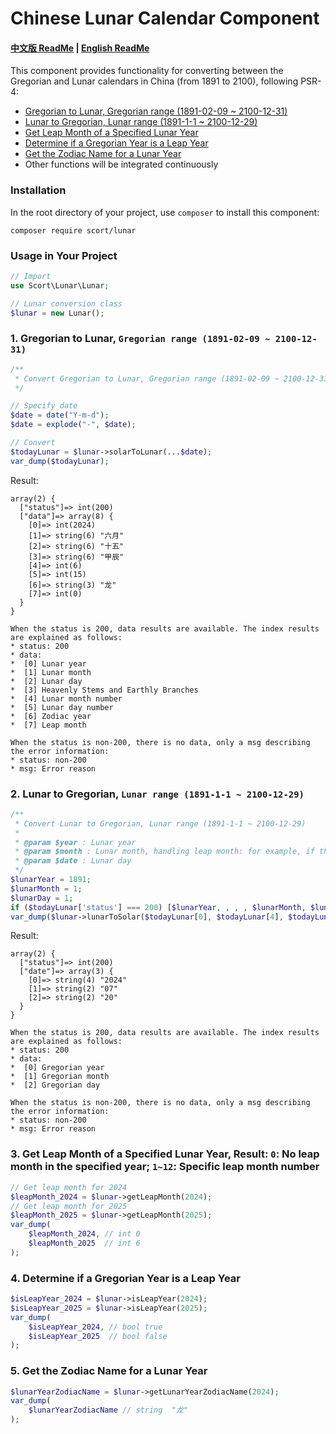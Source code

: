 # Chinese Lunar Calendar Component

#### [中文版 ReadMe](README.md) | [English ReadMe](README.en.md)

This component provides functionality for converting between the Gregorian and Lunar calendars in China (from 1891 to 2100), following PSR-4:

- [Gregorian to Lunar, Gregorian range (1891-02-09 ~ 2100-12-31)](#1-gregorian-to-lunar-gregorian-range-1891-02-09--2100-12-31)
- [Lunar to Gregorian, Lunar range (1891-1-1 ~ 2100-12-29)](#2-lunar-to-gregorian-lunar-range-1891-1-1--2100-12-29)
- [Get Leap Month of a Specified Lunar Year](#3-get-leap-month-of-a-specified-lunar-year-result-0-no-leap-month-in-the-specified-year-1~12-specific-leap-month-number)
- [Determine if a Gregorian Year is a Leap Year](#4-determine-if-a-gregorian-year-is-a-leap-year)
- [Get the Zodiac Name for a Lunar Year](#5-get-the-zodiac-name-for-a-lunar-year)
- Other functions will be integrated continuously

### Installation

In the root directory of your project, use `composer` to install this component:

```composer
composer require scort/lunar
```

### Usage in Your Project

```php
// Import
use Scort\Lunar\Lunar;

// Lunar conversion class
$lunar = new Lunar();
```

### 1. Gregorian to Lunar, `Gregorian range (1891-02-09 ~ 2100-12-31)`

```php
/**
 * Convert Gregorian to Lunar, Gregorian range (1891-02-09 ~ 2100-12-31)
 */

// Specify date
$date = date("Y-m-d");
$date = explode("-", $date);

// Convert
$todayLunar = $lunar->solarToLunar(...$date);
var_dump($todayLunar);
```

Result:

```
array(2) {
  ["status"]=> int(200)
  ["data"]=> array(8) {
    [0]=> int(2024)
    [1]=> string(6) "六月"
    [2]=> string(6) "十五"
    [3]=> string(6) "甲辰"
    [4]=> int(6)
    [5]=> int(15)
    [6]=> string(3) "龙"
    [7]=> int(0)
  }
}

When the status is 200, data results are available. The index results are explained as follows:
* status: 200
* data:
*  [0] Lunar year
*  [1] Lunar month
*  [2] Lunar day
*  [3] Heavenly Stems and Earthly Branches
*  [4] Lunar month number
*  [5] Lunar day number
*  [6] Zodiac year
*  [7] Leap month

When the status is non-200, there is no data, only a msg describing the error information:
* status: non-200
* msg: Error reason
```

### 2. Lunar to Gregorian, `Lunar range (1891-1-1 ~ 2100-12-29)`

```php
/**
 * Convert Lunar to Gregorian, Lunar range (1891-1-1 ~ 2100-12-29)
 *
 * @param $year : Lunar year
 * @param $month : Lunar month, handling leap month: for example, if there is a leap May in that year, the second May is passed as June, equivalent to 13 lunar months
 * @param $date : Lunar day
 */
$lunarYear = 1891;
$lunarMonth = 1;
$lunarDay = 1;
if ($todayLunar['status'] === 200) [$lunarYear, , , , $lunarMonth, $lunarDay] = $todayLunar['data'];
var_dump($lunar->lunarToSolar($todayLunar[0], $todayLunar[4], $todayLunar[5]));
```

Result:

```
array(2) {
  ["status"]=> int(200)
  ["date"]=> array(3) {
    [0]=> string(4) "2024"
    [1]=> string(2) "07"
    [2]=> string(2) "20"
  }
}

When the status is 200, data results are available. The index results are explained as follows:
* status: 200
* data:
*  [0] Gregorian year
*  [1] Gregorian month
*  [2] Gregorian day

When the status is non-200, there is no data, only a msg describing the error information:
* status: non-200
* msg: Error reason
```

### 3. Get Leap Month of a Specified Lunar Year, Result: `0`: No leap month in the specified year; `1~12`: Specific leap month number

```php
// Get leap month for 2024
$leapMonth_2024 = $lunar->getLeapMonth(2024);
// Get leap month for 2025
$leapMonth_2025 = $lunar->getLeapMonth(2025);
var_dump(
    $leapMonth_2024, // int 0
    $leapMonth_2025  // int 6
);
```

### 4. Determine if a Gregorian Year is a Leap Year

```php
$isLeapYear_2024 = $lunar->isLeapYear(2024);
$isLeapYear_2025 = $lunar->isLeapYear(2025);
var_dump(
    $isLeapYear_2024, // bool true
    $isLeapYear_2025  // bool false
);
```

### 5. Get the Zodiac Name for a Lunar Year

```php
$lunarYearZodiacName = $lunar->getLunarYearZodiacName(2024);
var_dump(
    $lunarYearZodiacName // string  "龙"
);
```